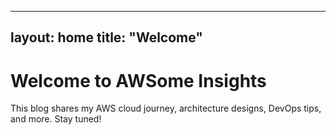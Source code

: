 
---
layout: home
title: "Welcome"
---

# Welcome to AWSome Insights
<p>This blog shares my AWS cloud journey, architecture designs, DevOps tips, and more. Stay tuned!</p>
